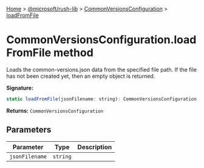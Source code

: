 [Home](./index) &gt; [@microsoft/rush-lib](./rush-lib.md) &gt; [CommonVersionsConfiguration](./rush-lib.commonversionsconfiguration.md) &gt; [loadFromFile](./rush-lib.commonversionsconfiguration.loadfromfile.md)

# CommonVersionsConfiguration.loadFromFile method

Loads the common-versions.json data from the specified file path. If the file has not been created yet, then an empty object is returned.

**Signature:**
```javascript
static loadFromFile(jsonFilename: string): CommonVersionsConfiguration;
```
**Returns:** `CommonVersionsConfiguration`

## Parameters

|  Parameter | Type | Description |
|  --- | --- | --- |
|  `jsonFilename` | `string` |  |

